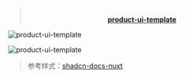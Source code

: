 <blockquote align="center">
<p><br><a href="https://product-ui-template.pages.dev/"><strong>product-ui-template</strong></a></p>
</blockquote>

![product-ui-template](https://cdn.jsdelivr.net/gh/llds66/imageBed@main/githubImage/20250422/208shots_so.jpg)

![product-ui-template](https://cdn.jsdelivr.net/gh/llds66/imageBed@main/githubImage/20250422/812shots_so.jpg)

> 参考样式：[shadcn-docs-nuxt](https://github.com/ZTL-UwU/shadcn-docs-nuxt)
